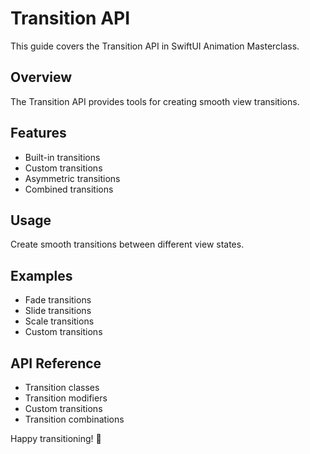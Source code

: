 # Transition API

This guide covers the Transition API in SwiftUI Animation Masterclass.

## Overview
The Transition API provides tools for creating smooth view transitions.

## Features
- Built-in transitions
- Custom transitions
- Asymmetric transitions
- Combined transitions

## Usage
Create smooth transitions between different view states.

## Examples
- Fade transitions
- Slide transitions
- Scale transitions
- Custom transitions

## API Reference
- Transition classes
- Transition modifiers
- Custom transitions
- Transition combinations

Happy transitioning! 🔄
